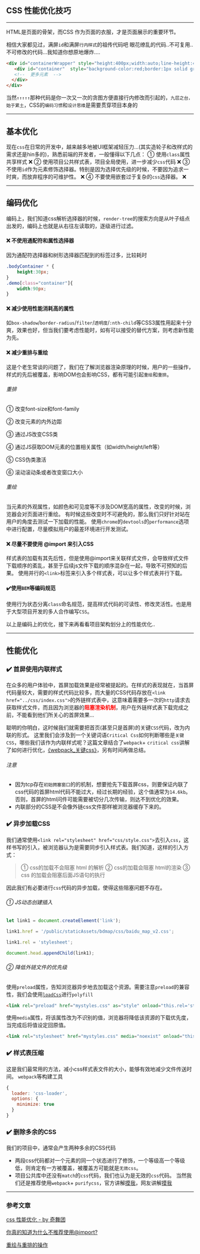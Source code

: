 ## CSS 性能优化技巧
___
 HTML是页面的骨架，而CSS 作为页面的衣服，才是页面展示的重要环节。

 相信大家都见过，满屏`id`和满屏`行内样式`的祖传代码吧
 眼花缭乱的代码..不可复用..不可修改的代码...我知道你想原地爆炸....
```html
<div id="containerWrapper" style="height:400px;width:auto;line-height:400px;">
   <div id="container"  style="background-color:red;border:1px solid green;">
   <!--  更多元素  -->
  </div>
</div>
```
当然`↑↑↑↑↑`那种代码是你一次又一次的贪图方便直接行内修改而引起的，`九层之台，始于累土`，CSS的`编码习惯`和`设计思维`是需要贯穿项目本身的
___
## 基本优化
现在`css`在日常的开发中，越来越多地被UI框架减轻压力...(其实造轮子和改样式的需求还是hin多的)，熟悉前端的开发者，一般懂得以下几点：
① 使用`class`属性共享样式     :x:
② 使用项目公共样式表，项目全局使用，进一步减少`css`代码     :x:
③ 不使用`id`作为元素修饰选择器。特别是因为选择优先级的时候，不要因为追求一时爽，而放弃程序的可维护性。    :x:
④ 不要使用嵌套过于复杂的`css`选择器。   :x:
___
## 编码优化
编码上，我们知道css解析选择器的时候，`render-tree`的搜索方向是从叶子结点出发的，编码上也就是从右往左读取的，逐级进行过滤。
####   :x: 不使用通配符和属性选择器   
因为通配符选择器和树形选择器匹配到的标签过多，比较耗时
```css
.bodyContainer * {
    height:30px;
}
.demo[class="container"]{
    width:90px;
}
```
#### :x: 减少使用性能消耗高的属性
如`box-shadow`/`border-radius`/`filter`/`透明度`/`:nth-child`等CSS3属性用起来十分爽，效果也好，但当我们要考虑性能时，如有可以接受的替代方案，则考虑新性能为先。
#### :x: 减少重排与重绘
这是个老生常谈的问题了，我们在了解浏览器渲染原理的时候，用户的一些操作，样式的先后被覆盖，影响DOM也会影响CSS，都有可能引起`重绘`和`重排`。
###### 重排
① 改变font-size和font-family     

② 改变元素的内外边距     

③ 通过JS改变CSS类 

④ 通过JS获取DOM元素的位置相关属性（如width/height/left等）

⑤ CSS伪类激活
  
⑥ 滚动滚动条或者改变窗口大小

###### 重绘
当元素的外观属性，如颜色和可见度等不涉及DOM宽高的属性，改变的时候，浏览器会对页面进行重绘。
有时候这些改变时不可避免的，那么我们只好针对站在用户的角度去测试一下加载的性能。
使用`chrome`的`devtools`的`performance`选项中进行配置，尽量模拟用户的最差环境进行开发测试。
####  :x: 尽量不要使用 @import 来引入CSS
样式表的加载有其先后性，但是使用@import来关联样式文件，会导致样式文件下载顺序的紊乱，甚至于后续js文件下载的顺序混杂在一起，导致不可预知的后果。
使用并行的`<link>`标签来引入多个样式表，可以让多个样式表并行下载。
#### :heavy_check_mark:使用`BEM`等编码规范
使用行为状态分离`class`命名规范，提高样式代码的可读性、修改灵活性。也是用于大型项目开发的多人合作编写`CSS`。



以上是编码上的优化，接下来再看看项目架构划分上的性能优化..
___
## 性能优化
### :heavy_check_mark: 首屏使用内联样式
在众多的用户体验中，首屏加载效果是经常被提起的。在样式的表现就在，当首屏代码量较大，需要的样式代码比较多，而大量的CSS代码存放在`<link href="../css/index.css">`的外链样式表中，这意味着需要多一次的`http`请求去获取样式文件，而且因为浏览器的<span style="font-weight:bolder;color:red;">阻塞渲染机制</span>，用户在外链样式表下载完成之前，不能看到他们所关心的首屏效果...

聪明的你明白，这时候我们就需要把首页(甚至只是首屏)的关键`CSS`代码，改为内联的形式。
这里我们会涉及到一个关键词语`Critical Css`如何判断哪些是`关键CSS`，哪些我们该作为内联样式呢？这篇文章结合了`webpack`+ `critical css`讲解了如何进行优化，[《webpack_关键css》](https://www.jianshu.com/p/66f3bbc26f29)，另有时间再做总结。

###### 注意
* 因为tcp存在`初始拥塞窗口`的的机制，想要抢先下载首屏css，则要保证内联了css代码的首屏html代码不能过大，经过长期的经验，这个值通常为`14.6kb`。否则，首屏的html问件可能需要被切分几次传输，则达不到优化的效果。
* 内联部分的CSS是不会像外链css文件那样被浏览器缓存下来的。

###  :heavy_check_mark: 异步加载CSS
我们通常使用`<link rel="stylesheet" href="css/style.css">`去引入`css`，这样书写的引入，被浏览器认为是需要同步引入样式表。我们知道，这样的引入方式：
> ① css的加载不会阻塞 html 的解析
    ②  css的加载会阻塞 html的渲染
    ③  css 的加载会阻塞后面JS语句的执行

因此我们有必要进行`css`代码的异步加载，使得这些阻塞问题不存在。
###### ① JS动态创建插入
```js
let link1 = document.createElement('link');

link1.href = '/public/staticAssets/bdmap/css/baidu_map_v2.css';

link1.rel = 'stylesheet';

document.head.appendChild(link1);
```

###### ② 降低外链文件的优先级
使用`preload`属性，告知浏览器异步地去加载这个资源。需要注意`preload`的兼容性，我们会使用[`loadCss`](https://github.com/filamentgroup/loadCSS/tree/v2.0.1#loadcss)进行`polyfill`
```html
<link rel="preload" href="mystyles.css" as="style" onload="this.rel='stylesheet'">
```
使用`media`属性，将该属性改为不识别的值，浏览器将降低该资源的下载优先度，当完成后将值设定回原值。
```html
<link rel="stylesheet" href="mystyles.css" media="noexist" onload="this.media='all'">
```
###  :heavy_check_mark: 样式表压缩
这是我们最常用的方法，减小css样式表文件的大小，能够有效地减少文件传送时间。
`webpack`等构建工具
```js
{
  loader: 'css-loader',
  options: {
    minimize: true
  }
}
```

###  :heavy_check_mark: 删除多余的CSS
我们的项目中，通常会产生两种多余的CSS代码
* 两段css代码都对一个元素的同一个状态进行了修饰，一个等级高一个等级低，则肯定有一方被覆盖，被覆盖方可能就是`无效css`。
* 项目公共库中还没有`match`的`css`代码，我们也认为是无效的`css`代码。
当然我们还是推荐使用`webpack`+ `purifycss`，官方讲解[摸我](https://github.com/webpack-contrib/purifycss-webpack)，网友讲解[摸我](https://www.cnblogs.com/hezihao/p/8029590.html)

___

### 参考文章
[css 性能优化 - by 奇舞团](https://juejin.im/post/5b6133a351882519d346853f)

[你真的知道为什么不推荐使用@import?](https://blog.csdn.net/qq_41813695/article/details/80489601)

[重绘与重排的操作](https://csstriggers.com/)




